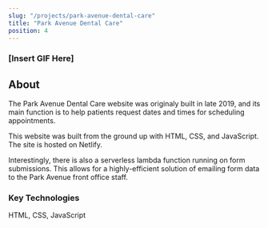 ```yaml
---
slug: "/projects/park-avenue-dental-care"
title: "Park Avenue Dental Care"
position: 4
---
```


### [Insert GIF Here]

## About

The Park Avenue Dental Care website was originaly built in late 2019, and its main function is to help patients request dates and times for scheduling appointments.

This website was built from the ground up with HTML, CSS, and JavaScript. The site is hosted on Netlify.

Interestingly, there is also a serverless lambda function running on form submissions. This allows for a highly-efficient solution of emailing form data to the Park Avenue front office staff.

### Key Technologies

HTML, CSS, JavaScript
